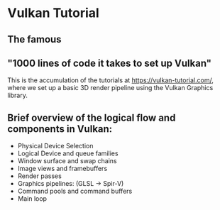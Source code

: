 # Vulkan Tutorial

## The famous 
## "1000 lines of code it takes to set up Vulkan"

This is the accumulation of the tutorials at
https://vulkan-tutorial.com/, where we set up a basic 3D render pipeline
using the Vulkan Graphics library.

## Brief overview of the logical flow and components in Vulkan:

- Physical Device Selection
- Logical Device and queue families
- Window surface and swap chains
- Image views and framebuffers
- Render passes
- Graphics pipelines: (GLSL -> Spir-V)
- Command pools and command buffers
- Main loop